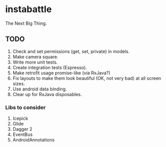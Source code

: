 # instabattle
The Next Big Thing.

## TODO
1. Check and set permissions (get, set, private) in models.
2. Make camera square.
3. Write more unit tests.
4. Create integration tests (Espresso).
5. Make retrofit usage promise-like (via RxJava?)
6. Fix layouts to make them look beautiful (OK, not very bad) at all screen sizes.
7. Use android data binding.
8. Clear up for RxJava disposables.

### Libs to consider
1. Icepick
2. Glide
3. Dagger 2
4. EventBus
5. AndroidAnnotations